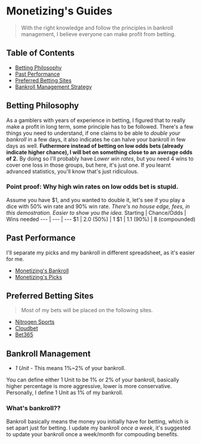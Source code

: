 # Monetizing's Guides
> With the right knowledge and follow the principles in bankroll management, I believe everyone can make profit from betting.

## Table of Contents
- [Betting Philosophy](#betting-philosophy)
- [Past Performance](#past-perfomance)
- [Preferred Betting Sites](#preferred-betting-sites)
- [Bankroll Management Strategy](#bankroll-management)

## Betting Philosophy
As a gamblers with years of experience in betting, I figured that to really make a profit in long term, some principle has to be followed. There's a few things you need to understand, if one claims to be able to *double your bankroll* in a few days, it also indicates he can halve your bankroll in few days as well. **Futhermore instead of betting on low odds bets (already indicate higher chance), I will bet on something close to an average odds of 2.** By doing so I'll probably have *Lower win rates*, but you need 4 wins to cover one loss in those groups, but here, it's just one. If you learnt advanced statistics, you'll know that's just ridiculous.

### Point proof: Why high win rates on low odds bet is stupid.
Assume you have $1, and you wanted to double it, let's see if you play a dice with 50% win rate and 90% win rate.
*There's no house edge, fees, in this demostration. Easier to show you the idea.*
Starting | Chance/Odds | Wins needed
--- | --- | ---
$1 | 2.0 (50%) | 1
$1 | 1.1 (90%) | 8 (compounded)


## Past Performance
I'll separate my picks and my bankroll in different spreadsheet, as it's easier for me.
- [Monetizing's Bankroll](https://drive.google.com/open?id=1nitlfC2NvxezdvHeVrlAw4jRSJKNIK8q4xf7W0CWlmY)
- [Monetizing's Picks](https://drive.google.com/open?id=15f3klr2ACx4hfr9nXdj3tzVJu-Wq-LbqYZdMbfdyPbc)

## Preferred Betting Sites
> Most of my bets will be placed on the following sites.
- [Nitrogen Sports](https://nitrogensports.eu/r/714605)
- [Cloudbet](https://www.cloudbet.com/)
- [Bet365](http://www.bet365.com/)

## Bankroll Management
- *1 Unit* 	- This means 1%~2% of your bankroll.

You can define either 1 Unit to be 1% or 2% of your bankroll, basically higher percentage is more aggressive, lower is more conservative. Personally, I define 1 Unit as 1% of my bankroll.

### What's bankroll??
Bankroll basically means the money you initially have for betting, which is set apart just for betting.
I update my bankroll *once a week*, it's suggested to update your bankroll once a week/month for compouding benefits.


